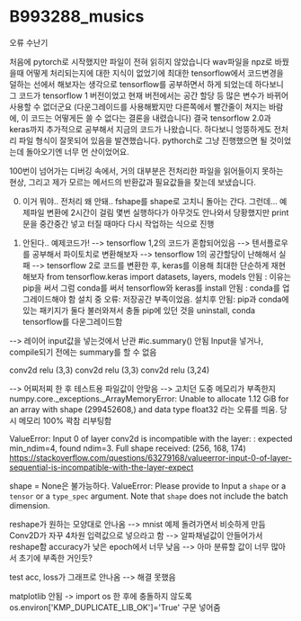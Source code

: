 # B993288_musics
 


오류 수난기

처음에 pytorch로 시작했지만
파일이 전혀 읽히지 않았습니다
wav파일을 npz로 바꿨을때 어떻게 처리되는지에 대한 지식이 없었기에
최대한 tensorflow에서 코드변경을 덜하는 선에서 해보자는 생각으로
tensorflow를 공부하면서 하게 되었는데
하다보니 그 코드가 tensorflow 1 버전이었고
현재 버전에서는 공간 할당 등 많은 변수가 바뀌어
사용할 수 없더군요
(다운그레이드를 사용해봤지만 다른쪽에서 빨간줄이 쳐지는 바람에,
이 코드는 어떻게든 쓸 수 없다는 결론을 내렸습니다)
결국 tensorflow 2.0과 keras까지 추가적으로 공부해서
지금의 코드가 나왔습니다.
하다보니 엉뚱하게도 전처리 파일 형식이 잘못되어 있음을 발견했습니다.
pythorch로 그냥 진행했으면 될 것이었는데 돌아오기엔 너무 먼 산이었어요.

100번이 넘어가는 디버깅 속에서,
거의 대부분은 전처리한 파일을 읽어들이지 못하는 현상,
그리고 제가 모르는 메서드의 반환값과 필요값들을 찾는데 보냈습니다.

0. 이거 뭐야.. 전처리 왜 안돼.. 
fshape를 shape로 고치니 돌아는 간다.
그런데... 예제파일 변환에 2시간이 걸림
몇번 실행하다가 아무것도 안나와서 당황했지만
print문을 중간중간 넣고
터질 때마다 다시 작업하는 식으로 진행

1. 안된다.. 예제코드가!
--> tensorflow 1,2의 코드가 혼합되어있음
--> 텐서플로우를 공부해서 파이토치로 변환해보자
--> tensorflow 1의 공간할당이 난해해서 실패
--> tensorflow 2로 코드를 변환한 후, keras를 이용해
최대한 단순하게 재현해보자
from tensorflow.keras import datasets, layers, models
안됨 : 이유는 pip을 써서 그럼
conda를 써서 tensorflow와 keras를 install
안됨 : conda를 업그레이드해야 함
설치 중 오류: 저장공간 부족이었음.
설치후 안됨: pip과 conda에 있는 패키지가 둘다 불러와져서 충돌
pip에 있던 것을 uninstall, 
conda tensorflow를 다운그레이드함

--> 레이어 input값을 넣는것에서 난관
#ic.summary() 안됨
Input을 넣거나, compile되기 전에는 summary를 할 수 없음

conv2d relu (3,3)
conv2d relu (3,3)
conv2d relu (3,24)

--> 어찌저찌 한 후 테스트용 파일값이 안맞음
--> 고치던 도중 메모리가 부족한지
numpy.core._exceptions._ArrayMemoryError: Unable to allocate 1.12 GiB for an array with shape (299452608,) and data type float32
라는 오류를 띄움.
당시 메모리 100% 꽉참
리부팅함

ValueError: Input 0 of layer conv2d is incompatible with the layer: : expected min_ndim=4, found ndim=3. Full shape received: (256, 168, 174)
https://stackoverflow.com/questions/63279168/valueerror-input-0-of-layer-sequential-is-incompatible-with-the-layer-expect

shape = None은 불가능하다.
ValueError: Please provide to Input a `shape` or a `tensor` or a `type_spec` argument. Note that `shape` does not include the batch dimension.

reshape가 원하는 모양대로 안나옴 --> mnist 예제 돌려가면서 비슷하게 만듬
Conv2D가 자꾸 4차원 입력값으로 넣으라고 함 --> 알파채널값이 안들어가서 reshape함
accuracy가 낮은 epoch에서 너무 낮음 --> 아마 분류할 값이 너무 많아서 초기에 부족한 거인듯?

test acc, loss가 그래프로 안나옴 --> 해결 못했음

matplotlib 안됨
-> import os 한 후에 충돌하지 않도록 os.environ['KMP_DUPLICATE_LIB_OK']='True' 구문 넣어줌
